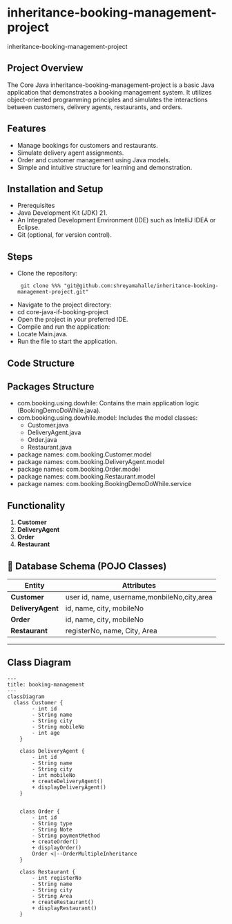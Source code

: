 # inheritance-booking-management-project
inheritance-booking-management-project

## **Project Overview**

The Core Java inheritance-booking-management-project is a basic Java application that demonstrates a booking management system. It utilizes object-oriented programming principles and simulates the interactions between customers, delivery agents, restaurants, and orders.

## **Features**

- Manage bookings for customers and restaurants.
- Simulate delivery agent assignments.
- Order and customer management using Java models.
- Simple and intuitive structure for learning and demonstration.

## **Installation and Setup**
- Prerequisites
- Java Development Kit (JDK) 21.
- An Integrated Development Environment (IDE) such as IntelliJ IDEA or Eclipse.
- Git (optional, for version control).

## **Steps**
- Clone the repository:
  ```shell
   git clone %%% "git@github.com:shreyamahalle/inheritance-booking-management-project.git" 
- Navigate to the project directory:
- cd core-java-if-booking-project
- Open the project in your preferred IDE.
- Compile and run the application:
- Locate Main.java.
- Run the file to start the application.

## **Code Structure**  
## **Packages Structure**
- com.booking.using.dowhile: Contains the main application logic (BookingDemoDoWhile.java).
- com.booking.using.dowhile.model: Includes the model classes:
  - Customer.java
  - DeliveryAgent.java
  - Order.java
  - Restaurant.java
- package names: com.booking.Customer.model
- package names: com.booking.DeliveryAgent.model
- package names: com.booking.Order.model
- package names: com.booking.Restaurant.model
- package names: com.booking.BookingDemoDoWhile.service

## **Functionality**
1. **Customer**
2. **DeliveryAgent**
3. **Order**
4. **Restaurant**



## **📝 Database Schema (POJO Classes)**
| **Entity**          | **Attributes** |
|---------------------|----------------------------------------------------------|
| **Customer**           | user id, name, username,monbileNo,city,area |
| **DeliveryAgent**          | id, name, city, mobileNo |
| **Order**         | id, name, city, mobileNo |
| **Restaurant**        |registerNo, name, City, Area |

---


##  Class Diagram 
```mermaid 
---
title: booking-management
---
classDiagram
  class Customer {
        - int id
        - String name
        - String city
        - String mobileNo
        - int age
    }

    class DeliveryAgent {
        - int id
        - String name
        - String city
        - int mobileNo
        + createDeliveryAgent()
        + displayDeliveryAgent()
    }


    class Order {
        - int id
        - String type
        - String Note
        - String paymentMethod
        + createOrder()
        + displayOrder()
        Order <|--OrderMultipleInheritance
    }

    class Restaurant {
        - int registerNo
        - String name
        - String city
        - String Area
        + createRestaurant()
        + displayRestaurant()
    }


   
```


